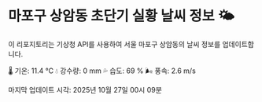 
# 마포구 상암동 초단기 실황 날씨 정보 🌤️

이 리포지토리는 기상청 API를 사용하여 서울 마포구 상암동의 날씨 정보를 업데이트합니다. 

🌡️ 기온: 11.4 ℃
💧 강수량: 0 mm
💦 습도: 69 %
🌬️ 풍속: 2.6 m/s

마지막 업데이트 시각: 2025년 10월 27일 00시 09분    

